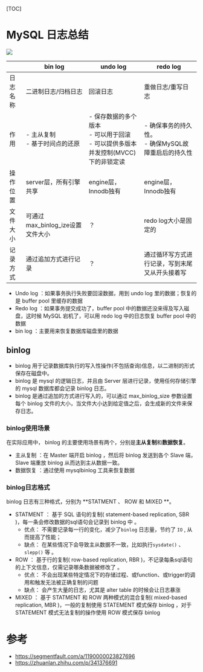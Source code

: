 [TOC]

# MySQL 日志总结

![](https://note.youdao.com/yws/api/personal/file/0C031BD87D4A435E80A6E67BE87C125E?method=download&shareKey=4e3475d22c24a2bdfc6bab10e04fd112)

|          | bin log                           | undo log                                                     | redo log                                               |
| -------- | --------------------------------- | ------------------------------------------------------------ | ------------------------------------------------------ |
| 日志名称 | 二进制日志/归档日志               | 回滚日志                                                     | 重做日志/重写日志                                      |
| 作用     | - 主从复制<br/>- 基于时间点的还原 | - 保存数据的多个版本<br/>- 可以用于回滚<br/>- 可以提供多版本并发控制(MVCC)下的非锁定读 | - 确保事务的持久性。<br/>- 确保MySQL故障重启后的持久性 |
| 操作位置 | server层，所有引擎共享            | engine层，Innodb独有                                         | engine层，Innodb独有                                   |
| 文件大小 | 可通过max_binlog_ize设置文件大小  | ？                                                           | redo log大小是固定的                                   |
| 记录方式 | 通过追加方式进行记录              | ？                                                           | 通过循环写方式进行记录，写到末尾又从开头接着写         |

- Undo log ：如果事务执行失败要回滚数据，用到 undo log 里的数据；恢复的是 buffer pool 里缓存的数据
- Redo log ：如果事务提交成功了，buffer pool 中的数据还没来得及写入磁盘，这时候 MySQL 宕机了，可以用 redo log 中的日志恢复 buffer pool 中的数据
- bin log ：主要用来恢复数据库磁盘里的数据

## binlog

- binlog 用于记录数据库执行的写入性操作(不包括查询)信息，以二进制的形式保存在磁盘中。 
- binlog 是 mysql 的逻辑日志，并且由 Server 层进行记录，使用任何存储引擎的 mysql 数据库都会记录 binlog 日志。
- binlog 是通过追加的方式进行写入的，可以通过 max_binlog_size 参数设置每个 binlog 文件的大小，当文件大小达到给定值之后，会生成新的文件来保存日志。
### binlog使用场景

在实际应用中， binlog 的主要使用场景有两个，分别是**主从复制**和**数据恢复**。
- 主从复制 ：在 Master 端开启 binlog ，然后将 binlog 发送到各个 Slave 端， Slave 端重放 binlog 从而达到主从数据一致。
- 数据恢复 ：通过使用 mysqlbinlog 工具来恢复数据
### binlog日志格式

binlog 日志有三种格式，分别为 **STATMENT 、 ROW 和 MIXED **。
- STATMENT ： 基于 SQL 语句的复制( statement-based replication, SBR )，每一条会修改数据的sql语句会记录到 binlog 中 。
    - 优点： 不需要记录每一行的变化，减少了` binlog ` 日志量，节约了 ` IO ` , 从而提高了性能； 
    - 缺点： 在某些情况下会导致主从数据不一致，比如执行` sysdate() ` 、 ` slepp() ` 等 。 
- ROW ： 基于行的复制( row-based replication, RBR )，不记录每条sql语句的上下文信息，仅需记录哪条数据被修改了 。
    - 优点： 不会出现某些特定情况下的存储过程、或function、或trigger的调用和触发无法被正确复制的问题
    - 缺点： 会产生大量的日志，尤其是 alter table 的时候会让日志暴涨
- MIXED ： 基于 STATMENT 和 ROW 两种模式的混合复制( mixed-based replication, MBR )，一般的复制使用 STATEMENT 模式保存 binlog ，对于 STATEMENT 模式无法复制的操作使用 ROW 模式保存 binlog



# 参考

- https://segmentfault.com/a/1190000023827696
- https://zhuanlan.zhihu.com/p/341376691

